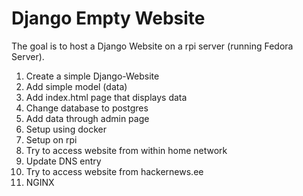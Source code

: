 # Django Empty Website

The goal is to host a Django Website on a rpi server (running Fedora Server).

1. Create a simple Django-Website
2. Add simple model (data)
3. Add index.html page that displays data
4. Change database to postgres
5. Add data through admin page
6. Setup using docker
7. Setup on rpi
8. Try to access website from within home network
9. Update DNS entry
10. Try to access website from hackernews.ee
11. NGINX